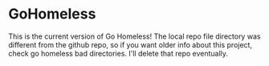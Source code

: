 # GoHomeless

This is the current version of Go Homeless!  The local repo file directory was different from the github repo, 
so if you want older info about this project, check go homeless bad directories.  I'll delete that repo eventually.
